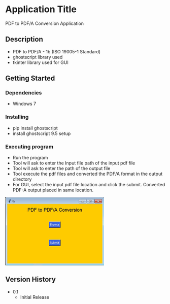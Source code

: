 # Application Title

PDF to PDF/A Conversion Application

## Description

* PDF to PDF/A - 1b (ISO 19005-1 Standard)
* ghostscript library used
* tkinter library used for GUI

## Getting Started

### Dependencies

* Windows 7

### Installing

* pip install ghostscript
* install ghostscript 9.5 setup

### Executing program

* Run the program
* Tool will ask to enter the Input file path of the input pdf file
* Tool will ask to enter the path of the output file
* Tool execute the pdf files and converted the PDF/A format in the output directory
* For GUI, select the input pdf file location and click the submit. Converted PDF-A output placed in same location.
<p><img src="https://github.com/Rajasekaran85/Python-PDF-A-Conversion/blob/main/pdf-a.jpg"/></p>

## Version History

* 0.1
    * Initial Release
